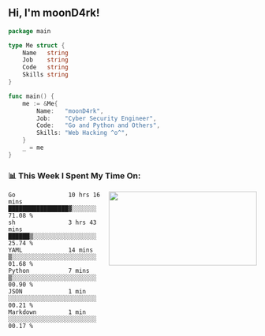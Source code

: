 <h2> Hi, I'm moonD4rk!</h2>

```go
package main

type Me struct {
	Name   string
	Job    string
	Code   string
	Skills string
}

func main() {
	me := &Me{
		Name:   "moonD4rk",
		Job:    "Cyber Security Engineer",
		Code:   "Go and Python and Others",
		Skills: "Web Hacking ^o^",
	}
	_ = me
}
```

<h3>📊 This Week I Spent My Time On:</h3>
<img align='right' src="https://github-readme-stats.vercel.app/api?username=moond4rk&show_icons=true&theme=radical", width="300" height="150">

<!--START_SECTION:waka-->

```text
Go               10 hrs 16 mins  █████████████████▓░░░░░░░   71.08 %
sh               3 hrs 43 mins   ██████▒░░░░░░░░░░░░░░░░░░   25.74 %
YAML             14 mins         ▒░░░░░░░░░░░░░░░░░░░░░░░░   01.68 %
Python           7 mins          ▒░░░░░░░░░░░░░░░░░░░░░░░░   00.90 %
JSON             1 min           ░░░░░░░░░░░░░░░░░░░░░░░░░   00.21 %
Markdown         1 min           ░░░░░░░░░░░░░░░░░░░░░░░░░   00.17 %
```

<!--END_SECTION:waka-->

